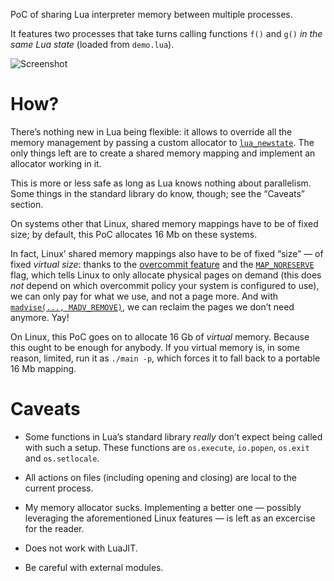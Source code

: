 PoC of sharing Lua interpreter memory between multiple processes.

It features two processes that take turns calling functions `f()` and `g()` *in the same Lua state* (loaded from `demo.lua`).

![Screenshot](https://user-images.githubusercontent.com/5462697/41799127-e976f7a6-7678-11e8-8b06-fb6b4ee1d005.png)

How?
===
There’s nothing new in Lua being flexible: it allows to override all the memory management by passing a custom allocator to [`lua_newstate`](https://www.lua.org/manual/5.3/manual.html#lua_newstate).
The only things left are to create a shared memory mapping and implement an allocator working in it.

This is more or less safe as long as Lua knows nothing about parallelism. Some things in the standard library do know, though; see the “Caveats” section.

On systems other that Linux, shared memory mappings have to be of fixed size; by default, this PoC allocates 16 Mb on these systems.

In fact, Linux’ shared memory mappings also have to be of fixed “size” — of fixed *virtual size*:
thanks to the [overcommit feature](https://www.kernel.org/doc/Documentation/vm/overcommit-accounting) and the [`MAP_NORESERVE`](http://man7.org/linux/man-pages/man2/mmap.2.html) flag,
which tells Linux to only allocate physical pages on demand (this does *not* depend on which overcommit policy your system is configured to use), we can only pay for what we use,
and not a page more. And with [`madvise(..., MADV_REMOVE)`](http://man7.org/linux/man-pages/man2/madvise.2.html), we can reclaim the pages we don’t need anymore. Yay!

On Linux, this PoC goes on to allocate 16 Gb of *virtual* memory. Because this ought to be enough for anybody.
If you virtual memory is, in some reason, limited, run it as `./main -p`, which forces it to fall back to a portable 16 Mb mapping.

Caveats
===
* Some functions in Lua’s standard library *really* don’t expect being called with such a setup.
These functions are `os.execute`, `io.popen`, `os.exit` and `os.setlocale`.

* All actions on files (including opening and closing) are local to the current process.

* My memory allocator sucks. Implementing a better one — possibly leveraging the aforementioned Linux features — is left as an excercise for the reader.

* Does not work with LuaJIT.

* Be careful with external modules.
